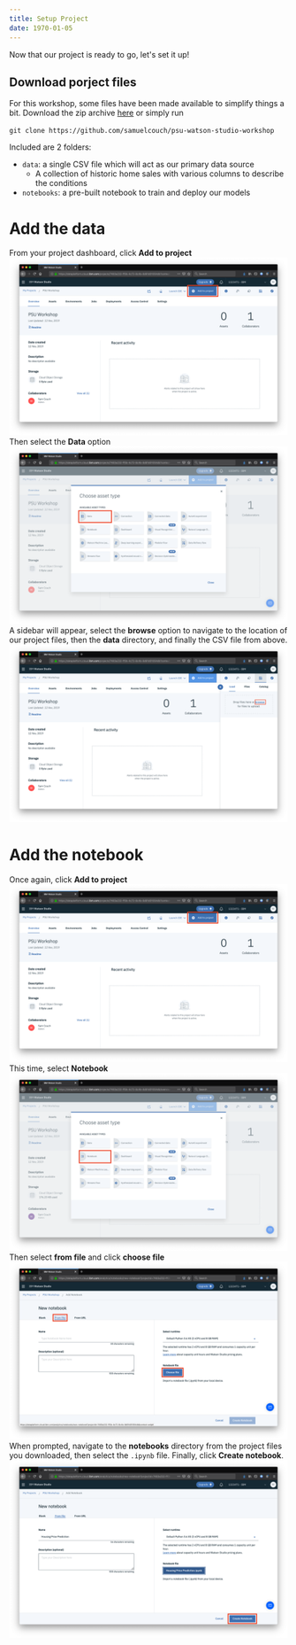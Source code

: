```yaml
---
title: Setup Project
date: 1970-01-05
---
```

Now that our project is ready to go, let's set it up!

## Download porject files
For this workshop, some files have been made available to simplify things a bit. Download the zip archive [here](https://github.com/samuelcouch/psu-watson-studio-workshop) or simply run 

`git clone https://github.com/samuelcouch/psu-watson-studio-workshop`

Included are 2 folders:
* `data`: a single CSV file which will act as our primary data source
    * A collection of historic home sales with various columns to describe the conditions
* `notebooks`: a pre-built notebook to train and deploy our models

# Add the data
From your project dashboard, click **Add to project**
![](assets/add-to-project.png)
Then select the **Data** option
![](assets/add-data-project.png)
A sidebar will appear, select the **browse** option to navigate to the location of our project files, then the **data** directory, and finally the CSV file from above.
![](assets/browse-for-data.png)

# Add the notebook
Once again, click **Add to project**
![](assets/add-to-project.png)
This time, select **Notebook**
![](assets/add-notebook.png)
Then select **from file** and click **choose file**
![](assets/notebook-choose-file.png)
When prompted, navigate to the **notebooks** directory from the project files you downloaded, then select the `.ipynb` file. Finally, click **Create notebook**.
![](assets/create-notebook.png)

